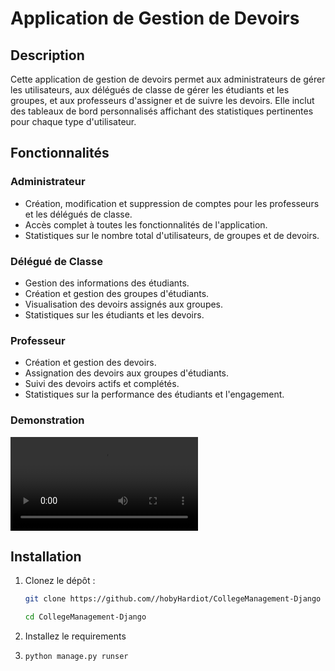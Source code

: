 # Application de Gestion de Devoirs

## Description
Cette application de gestion de devoirs permet aux administrateurs de gérer les utilisateurs, aux délégués de classe de gérer les étudiants et les groupes, et aux professeurs d'assigner et de suivre les devoirs. Elle inclut des tableaux de bord personnalisés affichant des statistiques pertinentes pour chaque type d'utilisateur.

## Fonctionnalités

### Administrateur
- Création, modification et suppression de comptes pour les professeurs et les délégués de classe.
- Accès complet à toutes les fonctionnalités de l'application.
- Statistiques sur le nombre total d'utilisateurs, de groupes et de devoirs.

### Délégué de Classe
- Gestion des informations des étudiants.
- Création et gestion des groupes d'étudiants.
- Visualisation des devoirs assignés aux groupes.
- Statistiques sur les étudiants et les devoirs.

### Professeur
- Création et gestion des devoirs.
- Assignation des devoirs aux groupes d'étudiants.
- Suivi des devoirs actifs et complétés.
- Statistiques sur la performance des étudiants et l'engagement.

### Demonstration
![](demo/video.webm)

## Installation

1. Clonez le dépôt :
   ```bash
   git clone https://github.com//hobyHardiot/CollegeManagement-Django
   
   cd CollegeManagement-Django

2. Installez le requirements
3. 
   ```bash
   python manage.py runser
   
